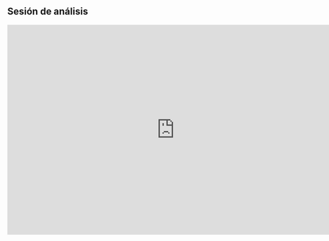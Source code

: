 
## Sesión de análisis

<iframe src="https://docs.google.com/presentation/d/e/2PACX-1vTTVtA6HVE3zOdjj89Bq9twIcJ5LxZ10meU2Yn6K5M4MzQH_x7ggGK2qGP273Ao_-LpqSeh7QHfq0p-/embed?start=false&loop=false&delayms=60000" frameborder="0" width="760" height="478" allowfullscreen="true" mozallowfullscreen="true" webkitallowfullscreen="true"></iframe>
